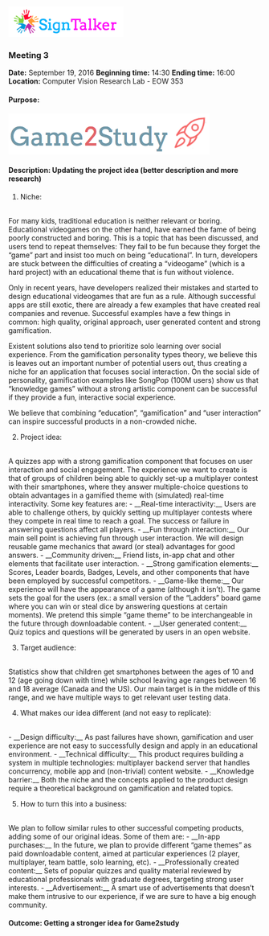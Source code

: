 ![Alt text](images/signtalkerlogo.png)

### Meeting 3

  __Date:__ September 19, 2016
  __Beginning time:__ 14:30
  __Ending time:__ 16:00
  __Location:__ Computer Vision Research Lab - EOW 353

#### Purpose: 
![Alt text](images/game2studylogo.png)

#### Description: Updating the project idea (better description and more research)

1. Niche:
  <br>
  For many kids, traditional education is neither relevant or boring. Educational videogames on the other hand, have earned the fame of being poorly constructed and boring. This is a topic that has been discussed, and users tend to repeat themselves: They fail to be fun because they forget the “game” part and insist too much on being “educational”. In turn, developers are stuck between the difficulties of creating a “videogame” (which is a hard project) with an educational theme that is fun without violence.

  Only in recent years, have developers realized their mistakes and started to design educational videogames that are fun as a rule. Although successful apps are still exotic, there are already a few examples that have created real companies and revenue. Successful examples have a few things in common: high quality, original approach, user generated content and strong gamification.

  Existent solutions also tend to prioritize solo learning over social experience. From the gamification personality types theory, we believe this is leaves out an important number of potential users out, thus creating a niche for an application that focuses social interaction. On the social side of personality, gamification examples like SongPop (100M users) show us that “knowledge games” without a strong artistic component can be successful if they provide a fun, interactive social experience.

  We believe that combining “education”, “gamification” and “user interaction” can inspire successful products in a non-crowded niche.

2. Project idea:
  <br>
  A quizzes app with a strong gamification component that focuses on user interaction and social engagement. The experience we want to create is that of groups of children being able to quickly set-up a multiplayer contest with their smartphones, where they answer multiple-choice questions to obtain advantages in a gamified theme with (simulated) real-time interactivity. Some key features are:
    - __Real-time interactivity:__ Users are able to challenge others, by quickly setting up multiplayer contests where they compete in real time to reach a goal. The success or failure in answering questions affect all players.
    - __Fun through interaction:__ Our main sell point is achieving fun through user interaction. We will design reusable game mechanics that award (or steal) advantages for good answers.
    - __Community driven:__ Friend lists, in-app chat and other elements that facilitate user interaction.
    - __Strong gamification elements:__ Scores, Leader boards, Badges, Levels, and other components that have been employed by successful competitors.
    - __Game-like theme:__ Our experience will have the appearance of a game (although it isn’t). The game sets the goal for the users (ex.: a small version of the “Ladders” board game where you can win or steal dice by answering questions at certain moments). We pretend this simple “game theme” to be interchangeable in the future through downloadable content.
    - __User generated content:__ Quiz topics and questions will be generated by users in an open website.

3. Target audience:
  <br>
  Statistics show that children get smartphones between the ages of 10 and 12 (age going down with time) while school leaving age ranges between 16 and 18 average (Canada and the US). Our main target is in the middle of this range, and we have multiple ways to get relevant user testing data.

4. What makes our idea different (and not easy to replicate):
  <br>    
  - __Design difficulty:__ As past failures have shown, gamification and user experience are not easy to successfully design and apply in an educational environment.
  - __Technical difficulty:__ This product requires building a system in multiple technologies: multiplayer backend server that handles concurrency, mobile app and (non-trivial) content website.
  - __Knowledge barrier:__ Both the niche and the concepts applied to the product design require a theoretical background on gamification and related topics.

5. How to turn this into a business:
  <br>
  We plan to follow similar rules to other successful competing products, adding some of our original ideas. Some of them are:
  - __In-app purchases:__ In the future, we plan to provide different “game themes” as paid downloadable content, aimed at particular experiences (2 player, multiplayer, team battle, solo learning, etc).
  - __Professionally created content:__ Sets of popular quizzes and quality material reviewed by educational professionals with graduate degrees, targeting strong user interests.
  - __Advertisement:__ A smart use of advertisements that doesn’t make them intrusive to our experience, if we are sure to have a big enough community.

#### Outcome: Getting a stronger idea for Game2study




